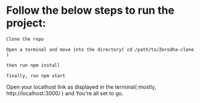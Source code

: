 # Follow the below steps to run the project:
`Clone the repo`

`Open a terminal and move into the directory( cd /path/to/Zerodha-clone )`

`then run npm install`

`finally, run npm start`

Open your localhost link as displayed in the terminal( mostly, http://localhost:3000/ ) and You're all set to go.
